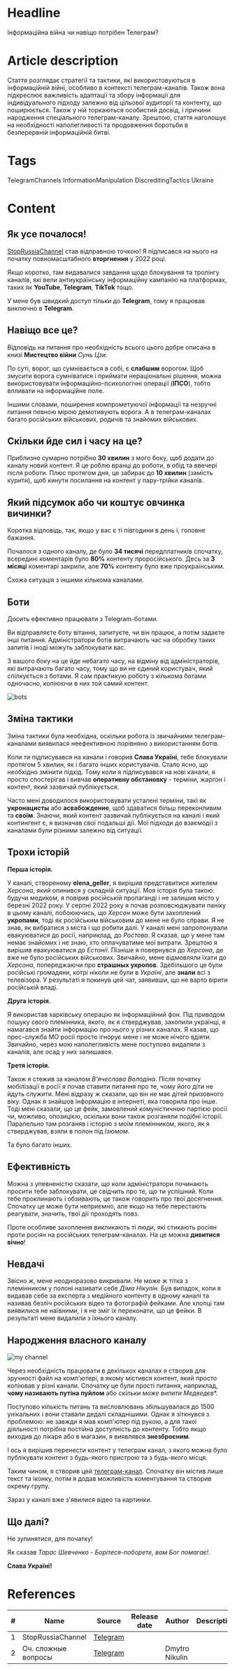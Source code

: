 # Headline
Інформаційна війна чи навіщо потрібен Телеграм?

# Article description
Стаття розглядає стратегії та тактики, які використовуються в інформаційній війні, особливо в контексті телеграм-каналів.
Також вона підкреслює важливість адаптації та збору інформації для індивідуального підходу залежно від цільової аудиторії та контенту, що поширюється.
Також у ній торкаються особистий досвід, і причини народження спеціального телеграм-каналу.
Зрештою, стаття наголошує на необхідності наполегливості та продовження боротьби в безперервній інформаційній битві. 

# Tags
TelegramChannels InformationManipulation DiscreditingTactics Ukraine

# Content

## Як усе почалося!
[StopRussiaChannel](https://t.me/+EbXZHBfHXbszY2I6) став відправною точкою!
Я підписався на нього на початку повномасштабного **вторгнення** у 2022 році.

Якщо коротко, там видавалися завдання щодо блокування та тролінгу каналів, які вели антиукраїнську інформаційну кампанію на платформах, таких як **YouTube**, **Telegram**, **TikTok** тощо. 

У мене був швидкий доступ тільки до **Telegram**, тому я працював виключно в **Telegram**.

## Навіщо все це?
Відповідь на питання про необхідність всього цього добре описана в книзі **Мистецтво війни** *Сунь Цзи*.

По суті, ворог, що сумнівається в собі, є **слабшим** ворогом.
Щоб змусити ворога сумніватися і приймати нераціональні рішення, можна використовувати інформаційно-психологічні операції (**ІПСО**), тобто впливати на інформаційне поле.

Іншими словами, поширення компрометуючої інформації та незручні питання певною мірою демотивують ворога.
А в телеграм-каналах багато російських військових, родичів та знайомих військових.

## Скільки йде сил і часу на це?

Приблизно сумарно потрібно **30 хвилин** з мого боку, щоб додати до каналу новий контент.
Я це роблю вранці до роботи, в обід та ввечері після роботи.
Плюс протягом дня, це забирає до **10 хвилин** (замість курити), щоб кинути посилання на контент у пару-трійки каналів.

## Який підсумок або чи коштує овчинка вичинки?

Коротка відповідь, так, якщо у вас є ті півгодини в день і, головне бажання.

Почалося з одного каналу, де було **34 тисячі** передплатників спочатку, всередині коментарів було **80%** контенту проросійського.
Десь за **3 місяці** коментарі закрили, але **70%** контенту було вже проукраїнським.

Схожа ситуація з іншими кількома каналами.

## Боти
Досить ефективно працювати з Telegram-ботами.

Ви відправляєте боту вітання, запитуєте, чи він працює, а потім задаєте інші питання.
Адміністратори ботів витрачають час на обробку таких запитів і іноді можуть заблокувати вас.

З вашого боку на це йде небагато часу, на відміну від адміністраторів, які витрачають багато часу, тому що ви не єдиний користувач, який спілкується з ботами.
Я сам практикую роботу з кількома ботами одночасно, копіюючи в них той самий контент.

<img src="./Images/TelegramChannel1.png" alt="bots" />

## Зміна тактики
Зміна тактики була необхідна, оскільки робота із звичайними телеграм-каналами виявилася неефективною порівняно з використанням ботів.

Коли ти підписувався на канали і говорив **Слава Україні**, тебе блокували протягом 5 хвилин, як і багато інших користувачів.
Стало ясно, що необхідно змінити підхід.
Тому коли я підписувався на нові канали, я просто спостерігав і вивчав **оперативну обстановку** - терміни, жаргон і контент, який зазвичай публікується.

Часто мені доводилося використовувати усталені терміни, такі як **укронацисты** або **асвабождение**, щоб здаватися більш переконливим та **своїм**. 
Знаючи, який контент зазвичай публікується на каналі і який контингент є, я визначав свої подальші дії.
Мої підходи до взаємодії з каналами були різними залежно від ситуації.


## Трохи історій
**Перша історія.** 

У каналі, створеному **elena_geller**, я вирішив представитися жителем *Херсона*, який опинився у складній ситуації.
Моя історія була такою: будучи медиком, я повірив російській пропаганді і не залишив місто у березні 2022 року.
У серпні 2022 року я почав розповсюджувати паніку в цьому каналі, побоюючись, що *Херсон* може бути захоплений **укропами**, тоді як російським військовим до мене не було справи.
Я не знав, як вибратися з міста і що робити далі.
У каналі мені запропонували евакуюватися до росії, наприклад, до *Ростова*.
Я сказав, що у мене там немає знайомих і не знаю, хто оплачуватиме мої витрати.
Зрештою я вирішив евакуюватися до *Естонії*.
Пізніше я повернувся до *Херсона*, де вже не було російських військових.
Звичайно, мене відмовляли їхати до *Херсона*, попереджаючи про **страшных укропов**.
Здебільшого це були російські громадяни, котрі ніколи не були в *Україні*, але **знали** всі з телевізора.
У результаті я покинув цей чат, заявивши, що не варто вірити російській владі.

**Друга історія.**

Я використав харківську операцію як інформаційний фон.
Під приводом пошуку свого племінника, якого, як я стверджував, захопили українці, я намагався знайти інформацію про нього у різних каналах.
Я казав, що прес-служба МО росії просто ігнорує мене і не може нічого вдіяти.
Звичайно, через мою наполегливість мене поступово видаляли з каналів, але осад у них залишався.

**Третя історія.**

Також я стежив за каналом *В'ячеслава Володіна*.
Після початку мобілізації в росії я почав ставити питання про те, чому його діти не йдуть служити.
Мені відразу ж сказали, що він не має дітей призовного віку.
Однак я знайшов інформацію в інтернеті, яка говорила про інше.
Тоді мені сказали, що це фейк, замовлений комуністичною партією росії чи, можливо, опозицією, оскільки вони також розганяли подібні історії. 
Паралельно там розганяв і історію з моїм племінником, якого, як я стверджував, взяли в полон під *Ізюмом*.

Та було багато інших.

## Ефективність
Можна з упевненістю сказати, що коли адміністратори починають просити тебе заблокувати, це свідчить про те, що ти успішний.
Коли тебе проклинають і обзивають, це також говорить про твої досягнення.
Спочатку це може бути неприємно, але якщо на тебе перестають реагувати, значить, твої дії проходять повз.

Проте особливе захоплення викликають ті люди, які стикають росіян проти росіян на російських телеграм-каналах.
На це можна **дивитися вічно**!

## Невдачі
Звісно ж, мене неодноразово викривали.
Не може ж тітка з племінником у полоні називати себе *Діма Нікулін*.
Був випадок, коли я видавав себе за експерта з медійного контенту в одному каналі та називав безліч російських відео та фотографій фейками.
Але хлопці там виявилися не наївними, і я не зміг їх переконати, що це фейки.
В результаті мене видалили з їхнього каналу.

## Народження власного каналу

<img src="./Images/TelegramChannel2.png" alt="my channel" />

Через необхідність працювати в декількох каналах я створив для зручності файл на комп'ютері, в якому містився контент, який просто копіював у різні канали.
Спочатку це були прості питання, наприклад, **чому називають путіна пуйлом** або *скільки може випити Медведєв**.

Поступово кількість питань та висловлювань збільшувалася до 1500 унікальних і вони ставали дедалі складнішими.
Однак я зіткнувся з проблемою: не завжди я мав комп'ютер під рукою, а для такої діяльності потрібна постійна доступність до контенту.
Тобто якщо виходив до лікаря або в магазин, я виявлявся **знезброєним**.

І ось я вирішив перенести контент у телеграм канал, з якого можна було публікувати контент з будь-якого пристрою та з будь-якого місця.

Таким чином, я створив цей [телеграм-канал](https://t.me/questions4russians). Спочатку він містив лише текст та іконку, потім я додав можливість коментування та створив окрему групу.

Зараз у каналі вже з'явилися відео та картинки.

## Що далі?
Не зупинятися, для початку!

Як сказав *Тарас Шевченко* - *Борітеся-поборете, вам Бог помагає!*.

**Слава Україні!**

# References
| # | Name                 | Source                | Release date           |  Author                 | Description   |
| - | ---------------------|---------------------- |----------------------- | ----------------------- |:-------------:|
| 1 | StopRussiaChannel    |[Telegram](https://t.me/+EbXZHBfHXbszY2I6) | | | |
| 2 | Оч. сложные вопросы  |[Telegram](https://t.me/questions4russians) | | Dmytro Nikulin | |